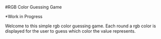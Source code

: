 #RGB Color Guessing Game

*Work in Progress

Welcome to this simple rgb color guessing game.
Each round a rgb color is displayed for the user to guess which color the value represents.
